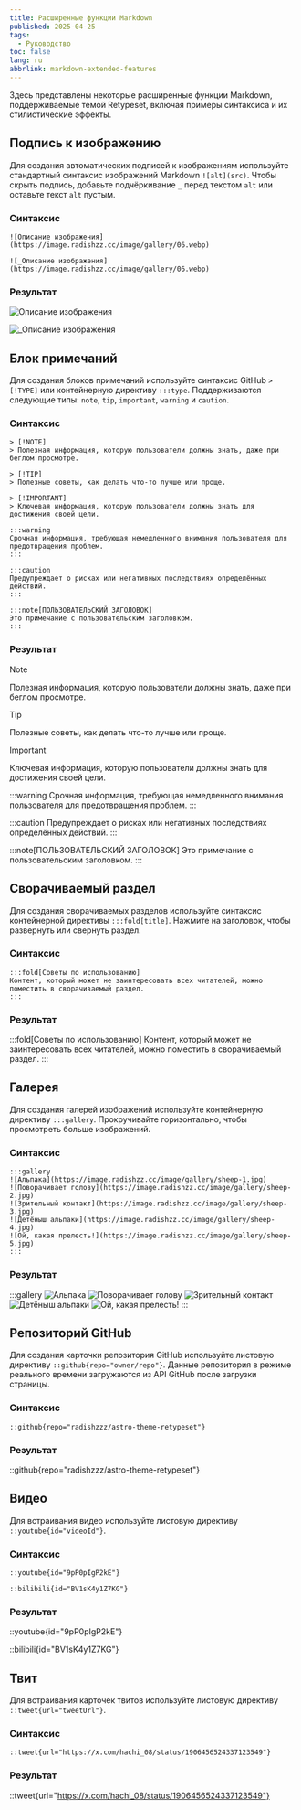 ```yaml
---
title: Расширенные функции Markdown
published: 2025-04-25
tags:
  - Руководство
toc: false
lang: ru
abbrlink: markdown-extended-features
---
```


Здесь представлены некоторые расширенные функции Markdown, поддерживаемые темой Retypeset, включая примеры синтаксиса и их стилистические эффекты.

## Подпись к изображению

Для создания автоматических подписей к изображениям используйте стандартный синтаксис изображений Markdown `![alt](src)`. Чтобы скрыть подпись, добавьте подчёркивание `_` перед текстом `alt` или оставьте текст `alt` пустым.

### Синтаксис

```
![Описание изображения](https://image.radishzz.cc/image/gallery/06.webp)

![_Описание изображения](https://image.radishzz.cc/image/gallery/06.webp)
```

### Результат

![Описание изображения](https://image.radishzz.cc/image/gallery/06.webp)

![_Описание изображения](https://image.radishzz.cc/image/gallery/06.webp)

## Блок примечаний

Для создания блоков примечаний используйте синтаксис GitHub `> [!TYPE]` или контейнерную директиву `:::type`. Поддерживаются следующие типы: `note`, `tip`, `important`, `warning` и `caution`.

### Синтаксис

```
> [!NOTE]
> Полезная информация, которую пользователи должны знать, даже при беглом просмотре.

> [!TIP]
> Полезные советы, как делать что-то лучше или проще.

> [!IMPORTANT]
> Ключевая информация, которую пользователи должны знать для достижения своей цели.

:::warning
Срочная информация, требующая немедленного внимания пользователя для предотвращения проблем.
:::

:::caution
Предупреждает о рисках или негативных последствиях определённых действий.
:::

:::note[ПОЛЬЗОВАТЕЛЬСКИЙ ЗАГОЛОВОК]
Это примечание с пользовательским заголовком.
:::
```

### Результат

> [!NOTE]
> Полезная информация, которую пользователи должны знать, даже при беглом просмотре.

> [!TIP]
> Полезные советы, как делать что-то лучше или проще.

> [!IMPORTANT]
> Ключевая информация, которую пользователи должны знать для достижения своей цели.

:::warning
Срочная информация, требующая немедленного внимания пользователя для предотвращения проблем.
:::

:::caution
Предупреждает о рисках или негативных последствиях определённых действий.
:::

:::note[ПОЛЬЗОВАТЕЛЬСКИЙ ЗАГОЛОВОК]
Это примечание с пользовательским заголовком.
:::

## Сворачиваемый раздел

Для создания сворачиваемых разделов используйте синтаксис контейнерной директивы `:::fold[title]`. Нажмите на заголовок, чтобы развернуть или свернуть раздел.

### Синтаксис

```
:::fold[Советы по использованию]
Контент, который может не заинтересовать всех читателей, можно поместить в сворачиваемый раздел.
:::
```

### Результат

:::fold[Советы по использованию]
Контент, который может не заинтересовать всех читателей, можно поместить в сворачиваемый раздел.
:::

## Галерея

Для создания галерей изображений используйте контейнерную директиву `:::gallery`. Прокручивайте горизонтально, чтобы просмотреть больше изображений.

### Синтаксис

```
:::gallery
![Альпака](https://image.radishzz.cc/image/gallery/sheep-1.jpg)
![Поворачивает голову](https://image.radishzz.cc/image/gallery/sheep-2.jpg)
![Зрительный контакт](https://image.radishzz.cc/image/gallery/sheep-3.jpg)
![Детёныш альпаки](https://image.radishzz.cc/image/gallery/sheep-4.jpg)
![Ой, какая прелесть!](https://image.radishzz.cc/image/gallery/sheep-5.jpg)
:::
```

### Результат

:::gallery
![Альпака](https://image.radishzz.cc/image/gallery/sheep-1.jpg)
![Поворачивает голову](https://image.radishzz.cc/image/gallery/sheep-2.jpg)
![Зрительный контакт](https://image.radishzz.cc/image/gallery/sheep-3.jpg)
![Детёныш альпаки](https://image.radishzz.cc/image/gallery/sheep-4.jpg)
![Ой, какая прелесть!](https://image.radishzz.cc/image/gallery/sheep-5.jpg)
:::

## Репозиторий GitHub

Для создания карточки репозитория GitHub используйте листовую директиву `::github{repo="owner/repo"}`. Данные репозитория в режиме реального времени загружаются из API GitHub после загрузки страницы.

### Синтаксис

```
::github{repo="radishzzz/astro-theme-retypeset"}
```

### Результат

::github{repo="radishzzz/astro-theme-retypeset"}

## Видео

Для встраивания видео используйте листовую директиву `::youtube{id="videoId"}`.

### Синтаксис

```
::youtube{id="9pP0pIgP2kE"}

::bilibili{id="BV1sK4y1Z7KG"}
```

### Результат

::youtube{id="9pP0pIgP2kE"}

::bilibili{id="BV1sK4y1Z7KG"}

## Твит

Для встраивания карточек твитов используйте листовую директиву `::tweet{url="tweetUrl"}`.

### Синтаксис

```
::tweet{url="https://x.com/hachi_08/status/1906456524337123549"}
```

### Результат

::tweet{url="https://x.com/hachi_08/status/1906456524337123549"}
